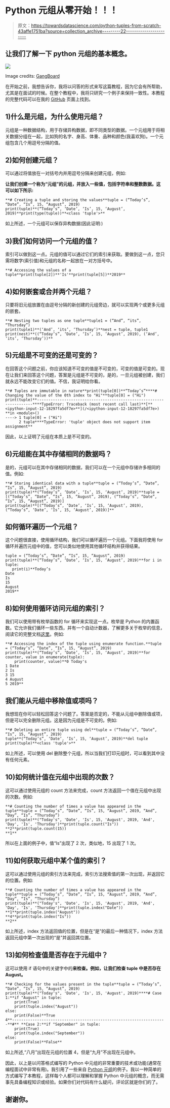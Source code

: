 # Python 元组从零开始！！！

> 原文：<https://towardsdatascience.com/python-tuples-from-scratch-43affe1751ba?source=collection_archive---------22----------------------->

## 让我们了解一下 python 元组的基本概念。

![](img/5a9741ab3a047bd13a3ee8d13965a9e7.png)

Image credits: [GangBoard](https://www.gangboard.com/blog/wp-content/uploads/2019/05/Tuples-in-Python.jpg)

在开始之前，我想告诉你，我将以问答的形式来写这篇教程，因为它会有所帮助，尤其是在面试的时候。在整个教程中，我将只研究一个例子来保持一致性。本教程的完整代码可以在我的 [GitHub](https://github.com/Tanu-N-Prabhu/Python/blob/master/Tuples/%20Tuples.ipynb) 页面上找到。

## 1)什么是元组，为什么使用元组？

元组是一种数据结构，用于存储异构数据，即不同类型的数据。一个元组用于将相关数据分组在一起，比如狗的名字、身高、体重、品种和颜色(我喜欢狗)。一个元组包含几个用逗号分隔的值。

## 2)如何创建元组？

可以通过将值放在一对括号内并用逗号分隔来创建元组，例如:

**让我们创建一个称为“元组”的元组，并放入一些值，包括字符串和整数数据。这可以如下所示:**

```
**# Creating a tuple and storing the values**tuple = (“Today’s”, “Date”, “Is”, 15, “August”, 2019)
print(tuple)**(“Today’s”, ‘Date’, ‘Is’, 15, ‘August’, 2019)**print(type(tuple))**<class 'tuple'>**
```

如上所述，一个元组可以保存异构数据(因此证明:)

## 3)我们如何访问一个元组的值？

索引可以做到这一点。元组的值可以通过它们的索引来获取。要做到这一点，您只需将数字(索引值)和元组的名称一起放在一对方括号中。

```
**# Accessing the values of a tuple**print(tuple[2])**'Is'**print(tuple[5])**2019**
```

## 4)如何嵌套或合并两个元组？

只要将旧元组放置在由逗号分隔的新创建的元组旁边，就可以实现两个或更多元组的嵌套。

```
**# Nesting two tuples as one tuple**tuple1 = (“And”, “its”, “Thursday”)
print(tuple1)**(‘And’, ‘its’, ‘Thursday’)**nest = tuple, tuple1
print(nest)**((“Today’s”, ‘Date’, ‘Is’, 15, ‘August’, 2019), (‘And’, ‘its’, ‘Thursday’))**
```

## 5)元组是不可变的还是可变的？

在回答这个问题之前，你应该知道不可变的值是不可变的，可变的值是可变的。现在让我们来回答这个问题，答案是元组是不可变的，是的，一旦元组被创建，我们就永远不能改变它们的值。不信，我证明给你看。

```
**# Tuples are immutable in nature**print(tuple[0])**“Today’s”****# Changing the value of the 0th index to "Hi"**tuple[0] = ("Hi")
print(tuple)**--------------------------------------------------------------------****TypeError: Traceback (most recent call last)**[**<ipython-input-12-18297fa5df7e>**](/<ipython-input-12-18297fa5df7e>) **in <module>()
----> 1 tuple[0] = ("Hi")
      2 tuple****TypeError: 'tuple' object does not support item assignment**
```

因此，以上证明了元组在本质上是不可变的。

## **6)元组能在其中存储相同的数据吗？**

是的，元组可以在其中存储相同的数据，我们可以在一个元组中存储许多相同的值。例如:

```
**# Storing identical data with a tuple**tuple = (“Today’s”, “Date”, “Is”, 15, “August”, 2019)
print(tuple)**(“Today’s”, ‘Date’, ‘Is’, 15, ‘August’, 2019)**tuple = [(“Today’s”, “Date”, “Is”, 15, “August”, 2019), (“Today’s”, “Date”, “Is”, 15, “August”, 2019)]
print(tuple)**[(“Today’s”, ‘Date’, ‘Is’, 15, ‘August’, 2019), (“Today’s”, ‘Date’, ‘Is’, 15, ‘August’, 2019)]**
```

## 如何循环遍历一个元组？

这个问题很直接，使用循环结构，我们可以循环遍历一个元组。下面我将使用 for 循环并遍历元组中的值，您可以类似地使用其他循环结构并获得结果。

```
tuple = (“Today’s”, “Date”, “Is”, 15, “August”, 2019)
print(tuple)**(“Today’s”, ‘Date’, ‘Is’, 15, ‘August’, 2019)**for i in tuple:
   print(i)**Today’s 
Date 
Is 
15 
August 
2019**
```

## 8)如何使用循环访问元组的索引？

我们可以使用带有枚举函数的 for 循环来实现这一点。枚举是 Python 的内置函数。它允许我们循环一些东西，并有一个自动计数器，了解更多关于枚举的信息，阅读它的完整文档[这里](http://book.pythontips.com/en/latest/enumerate.html)。例如:

```
**# Accessing the index of the tuple using enumerate function.**tuple = (“Today’s”, “Date”, “Is”, 15, “August”, 2019)
print(tuple)**(“Today’s”, ‘Date’, ‘Is’, 15, ‘August’, 2019)**for counter, value in enumerate(tuple):
    print(counter, value)**0 Today's 
1 Date 
2 Is 
3 15 
4 August 
5 2019**
```

## 我们能从元组中移除值或项吗？

我想现在你可以轻松回答这个问题了。答案是否定的，不能从元组中删除值或项，但是可以完全删除元组。这是因为元组是不可变的。例如:

```
**# Deleting an entire tuple using del**tuple = (“Today’s”, “Date”, “Is”, 15, “August”, 2019)
tuple**(“Today’s”, ‘Date’, ‘Is’, 15, ‘August’, 2019)**del tuple
print(tuple)**<class 'tuple'>**
```

如上所述，可以使用 del 删除整个元组，所以当我们打印元组时，可以看到其中没有任何元素。

## 10)如何统计值在元组中出现的次数？

这可以通过使用元组的 count 方法来完成，count 方法返回一个值在元组中出现的次数。例如:

```
**# Counting the number of times a value has appeared in the tuple**tuple = (“Today’s”, “Date”, “Is”, 15, “August”, 2019, “And”, “Day”, “Is”, “Thursday”)
print(tuple)**("Today's", 'Date', 'Is', 15, 'August', 2019, 'And', 'Day', 'Is', 'Thursday')**print(tuple.count("Is"))
**2**print(tuple.count(15))
**1**
```

所以在上面的例子中，值“Is”出现了 2 次，类似地，15 出现了 1 次。

## 11)如何获取元组中某个值的索引？

这可以通过使用元组的索引方法来完成，索引方法搜索值的第一次出现，并返回它的位置。例如:

```
**# Counting the number of times a value has appeared in the tuple**tuple = (“Today’s”, “Date”, “Is”, 15, “August”, 2019, “And”, “Day”, “Is”, “Thursday”)
print(tuple)**("Today's", 'Date', 'Is', 15, 'August', 2019, 'And', 'Day', 'Is', 'Thursday')**print(tuple.index("Date"))
**1**print(tuple.index("August"))
**4**print(tuple.index("Is"))
**2**
```

如上所述，index 方法返回值的位置，但是在“是”的最后一种情况下，index 方法返回元组中第一次出现的“是”并返回其位置。

## 13)如何检查值是否存在于元组中？

这可以使用 if 语句中的关键字中的**来检查。例如，让我们检查 tuple 中是否存在 August。**

```
**# Checking for the values present in the tuple**tuple = (“Today’s”, “Date”, “Is”, 15, “August”, 2019)
print(tuple)**("Today's", 'Date', 'Is', 15, 'August', 2019)****# Case 1:**if "August" in tuple:
    print(True)
    print(tuple.index("August"))
else:
    print(False)**True
4**--------------------------------------------------------------------**#** **Case 2:**if "September" in tuple:
    print(True)
    print(tuple.index("September"))
else:
    print(False)**False**
```

如上所述,“八月”出现在元组的位置 4，但是“九月”不出现在元组中。

因此，以上是以问答格式编写的 Python 中元组的非常重要的技术或功能(通常在编程面试中非常有用)。我引用了一些来自 [Python 元组](https://docs.python.org/3/tutorial/datastructures.html)的例子。我以一种简单的方式编写了本教程，这样每个人都可以理解和掌握 Python 中元组的概念，而无需事先具备编程知识或经验。如果你们对代码有什么疑问，评论区就是你们的了。

## 谢谢你。